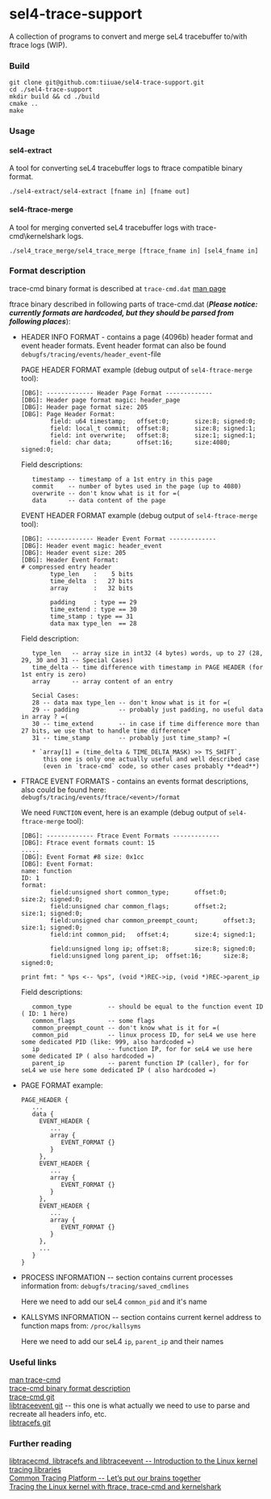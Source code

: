 # sel4-trace-support

A collection of programs to convert and merge seL4 tracebuffer to/with ftrace logs (WIP).

### Build

```
git clone git@github.com:tiiuae/sel4-trace-support.git
cd ./sel4-trace-support
mkdir build && cd ./build
cmake ..
make
```

### Usage

#### sel4-extract

A tool for converting seL4 tracebuffer logs to ftrace compatible binary format.


   ```
   ./sel4-extract/sel4-extract [fname in] [fname out]
   ```
#### sel4-ftrace-merge

A tool for merging converted seL4 tracebuffer logs with trace-cmd\kernelshark logs.

   ```
   ./sel4_trace_merge/sel4_trace_merge [ftrace_fname in] [sel4_fname in]
   ```

### Format description

trace-cmd binary format is described at `trace-cmd.dat` [man page][1]  

ftrace binary described in following parts of trace-cmd.dat (**_Please notice: currently formats are hardcoded, but they should be parsed from following places_**):  

+ HEADER INFO FORMAT - contains a page (4096b) header format and event header formats. Event header format can also be found `debugfs/tracing/events/header_event`-file

   PAGE HEADER FORMAT example (debug output of `sel4-ftrace-merge` tool):
   ```
   [DBG]: ------------- Header Page Format -------------
   [DBG]: Header page format magic: header_page
   [DBG]: Header page format size: 205
   [DBG]: Page Header Format:
           field: u64 timestamp;   offset:0;       size:8; signed:0;
           field: local_t commit;  offset:8;       size:8; signed:1;
           field: int overwrite;   offset:8;       size:1; signed:1;
           field: char data;       offset:16;      size:4080;      signed:0;
   ```
   
   Field descriptions:
   ```
      timestamp -- timestamp of a 1st entry in this page
      commit    -- number of bytes used in the page (up to 4080)
      overwrite -- don't know what is it for =(
      data      -- data content of the page
   ```

   EVENT HEADER FORMAT example (debug output of `sel4-ftrace-merge` tool):
   ```
   [DBG]: ------------- Header Event Format -------------
   [DBG]: Header event magic: header_event
   [DBG]: Header event size: 205
   [DBG]: Header Event Format:
   # compressed entry header
           type_len    :    5 bits
           time_delta  :   27 bits
           array       :   32 bits

           padding     : type == 29
           time_extend : type == 30
           time_stamp : type == 31
           data max type_len  == 28
   ```

   Field description:
   ```
      type_len   -- array size in int32 (4 bytes) words, up to 27 (28, 29, 30 and 31 -- Special Cases)
      time_delta -- time difference with timestamp in PAGE HEADER (for 1st entry is zero)
      array      -- array content of an entry
      
      Secial Cases:
      28 -- data max type_len -- don't know what is it for =(
      29 -- padding           -- probably just padding, no useful data in array ? =(
      30 -- time_extend       -- in case if time difference more than 27 bits, we use that to handle time difference*
      31 -- time_stamp        -- probably just time_stamp? =(
      
      * `array[1] = (time_delta & TIME_DELTA_MASK) >> TS_SHIFT`, 
         this one is only one actually useful and well described case
         (even in `trace-cmd` code, so other cases probably **dead**)
   ```
   
+ FTRACE EVENT FORMATS - contains an events format descriptions, also could be found here: `debugfs/tracing/events/ftrace/<event>/format`

   We need `FUNCTION` event, here is an example (debug output of `sel4-ftrace-merge` tool):
   ```[DBG]:
   [DBG]: ------------- Ftrace Event Formats -------------
   [DBG]: Ftrace event formats count: 15
   .....
   [DBG]: Event Format #8 size: 0x1cc
   [DBG]: Event Format:
   name: function
   ID: 1
   format:
           field:unsigned short common_type;       offset:0;       size:2; signed:0;
           field:unsigned char common_flags;       offset:2;       size:1; signed:0;
           field:unsigned char common_preempt_count;       offset:3;       size:1; signed:0;
           field:int common_pid;   offset:4;       size:4; signed:1;

           field:unsigned long ip; offset:8;       size:8; signed:0;
           field:unsigned long parent_ip;  offset:16;      size:8; signed:0;

   print fmt: " %ps <-- %ps", (void *)REC->ip, (void *)REC->parent_ip
   ```

   Field descriptions:
   
   ```
      common_type          -- should be equal to the function event ID ( ID: 1 here)
      common_flags         -- some flags
      common_preempt_count -- don't know what is it for =(
      common_pid           -- linux process ID, for seL4 we use here some dedicated PID (like: 999, also hardcoded =)
      ip                   -- function IP, for for seL4 we use here some dedicated IP ( also hardcoded =)
      parent_ip            -- parent function IP (caller), for for seL4 we use here some dedicated IP ( also hardcoded =)
   ```
   
+ PAGE FORMAT example:
   ```
   PAGE_HEADER {
      ...
      data {
        EVENT_HEADER {
           ...
           array {
              EVENT_FORMAT {}
           }
        },
        EVENT_HEADER {
           ...
           array {
              EVENT_FORMAT {}
           }
        },
        EVENT_HEADER {
           ...
           array {
              EVENT_FORMAT {}
           }
        },
        ...
      }
   }
   ```

+ PROCESS INFORMATION   -- section contains current processes information from: `debugfs/tracing/saved_cmdlines`

   Here we need to add our seL4 `common_pid` and it's name

+ KALLSYMS INFORMATION  -- section contains current kernel address to function maps from: `/proc/kallsyms`

   Here we need to add our seL4 `ip`, `parent_ip` and their names

### Useful links

[man trace-cmd](https://man7.org/linux/man-pages/man5/trace-cmd.dat.5.html)  
[trace-cmd binary format description](https://man7.org/linux/man-pages/man5/trace-cmd.dat.5.html)  
[trace-cmd git](https://git.kernel.org/pub/scm/utils/trace-cmd/trace-cmd.git/)  
[libtraceevent git](https://git.kernel.org/pub/scm/libs/libtrace/libtraceevent.git/) -- this one is what actually we need to use to parse and recreate all headers info, etc.  
[libtracefs git](https://git.kernel.org/pub/scm/libs/libtrace/libtracefs.git)  

### Further reading
[libtracecmd, libtracefs and libtraceevent -- Introduction to the Linux kernel tracing libraries](https://www.socallinuxexpo.org/sites/default/files/presentations/Introduction%20to%20tracing%20libraries.pdf)  
[Common Tracing Platform -- Let’s put our brains together](https://tracingsummit.org/ts/2018/files/Tracingsummit2018-libftrace-rostedt.pdf)  
[Tracing the Linux kernel with ftrace, trace-cmd and kernelshark](https://sergioprado.blog/tracing-the-linux-kernel-with-ftrace/)

[1]: https://man7.org/linux/man-pages/man5/trace-cmd.dat.5.html
